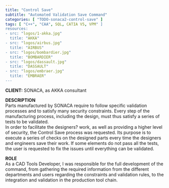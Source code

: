 ```yaml
---
title: "Control Save"
subtitle: "Automated Validation Save Command"
categories: [ "TODO-sonaca2-control-save" ]
tags: [ "C++", "CAA", SQL, CATIA V5, VPM" ]
resources:
- src: "logos/1-akka.jpg"
  title: "AKKA"
- src: "logos/airbus.jpg"
  title: "AIRBUS"
- src: "logos/bombardier.jpg"
  title: "BOMBARDIER"
- src: "logos/dassault.jpg"
  title: "DASSAULT"
- src: "logos/embraer.jpg"
  title: "EMBRAER"
---
```


<b>CLIENT:</b> SONACA, as AKKA consultant<br>

<b>DESCRIPTION</b><br>
Parts manufactured by SONACA require to follow specific validation processes and to satisfy many security constraints. Every step of the manufacturing process, including the design, must thus satisfy a series of tests to be validated.<br>
In order to facilitate the designers? work, as well as providing a higher level of security, the Control Save process was requested. Its purpose is to execute a series of checks on the designed parts every time the designers and engineers save their work. If some elements do not pass all the tests, the user is requested to fix the issues until everything can be validated.<br>

<b>ROLE</b><br>
As a CAD Tools Developer, I was responsible for the full development of the command, from gathering the required information from the different departments and users regarding the constraints and validation rules, to the integration and validation in the production tool chain.<br>
